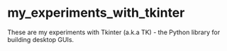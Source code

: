 # my_experiments_with_tkinter
These are my experiments with Tkinter (a.k.a TK) - the Python library for building desktop GUIs.
